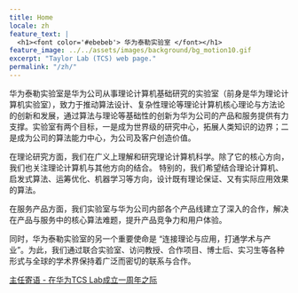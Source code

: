 ```yaml
---
title: Home
locale: zh
feature_text: |
  <h1><font color='#ebebeb'> 华为泰勒实验室 </font></h1>
feature_image: ../../assets/images/background/bg_motion10.gif
excerpt: "Taylor Lab (TCS) web page."
permalink: "/zh/"
---
```

<!-- title: Taylor Lab ->
<!-- feature_image: "https://picsum.photos/1300/400?image=989"-->
<!-- <\!-- Alembic is a starting point for [Jekyll](https://jekyllrb.com/) projects. Rather than starting from scratch, this boilerplate is designed to get rolling immediately. Install it, configure it, tweak it, push it. -\-> -->

<!-- <\!-- {% include button.html text="Fork it" icon="github" link="https://github.com/daviddarnes/alembic" color="#0366d6" %} {% include button.html text="Buy me a coffee ☕️" link="https://buymeacoffee.com/daviddarnes#support" color="#f68140" %} {% include button.html text="Tweet it" icon="twitter" link="https://twitter.com/intent/tweet/?url=https://alembic.darn.es&text=Alembic%20-%20A%20Jekyll%20boilerplate%20theme&via=DavidDarnes" color="#0d94e7" %} {% include button.html text="Install Alembic ⚗️" link="https://github.com/daviddarnes/alembic#installation" %} -\-> -->
华为泰勒实验室是华为公司从事理论计算机基础研究的实验室（前身是华为理论计算机实验室），致力于推动算法设计、复杂性理论等理论计算机核心理论与方法论的创新和发展，通过算法与理论等基础性的创新为华为公司的产品和服务提供有力支撑。实验室有两个目标，一是成为世界级的研究中心，拓展人类知识的边界；二是成为公司的算法能力中心，为公司及客户创造价值。

在理论研究方面，我们在广义上理解和研究理论计算机科学。除了它的核心方向，我们也关注理论计算机与其他方向的结合。 特别的，我们希望结合理论计算机、启发式算法、运筹优化、机器学习等方向，设计既有理论保证、又有实际应用效果的算法。 

在服务产品方面，我们实验室与华为公司内部各个产品线建立了深入的合作，解决在产品与服务中的核心算法难题，提升产品竞争力和用户体验。 

同时，华为泰勒实验室的另一个重要使命是 “连接理论与应用，打通学术与产业”。为此，我们通过联合实验室、访问教授、合作项目、博士后、实习生等各种形式与全球的学术界保持着广泛而密切的联系与合作。

[主任寄语 - 在华为TCS Lab成立一周年之际](../../postszh/2022-06-07-message-from-the-director/)
